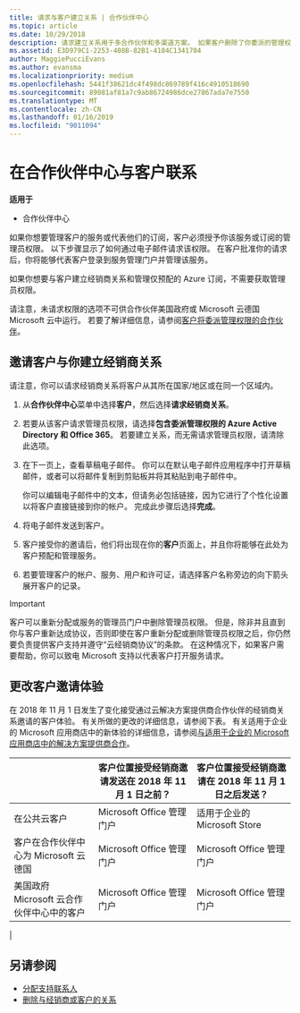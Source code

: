 ```yaml
---
title: 请求与客户建立关系 | 合作伙伴中心
ms.topic: article
ms.date: 10/29/2018
description: 请求建立关系用于多合作伙伴和多渠道方案。 如果客户删除了你委派的管理权限，并且你需要恢复它们才可以提供预配或支持，请求建立关系也十分有用。
ms.assetid: E3D979C1-2253-408B-82B1-4104C1341704
author: MaggiePucciEvans
ms.author: evansma
ms.localizationpriority: medium
ms.openlocfilehash: 5441f38621dc4f498dc869789f416c4910518690
ms.sourcegitcommit: 89081af81a7c9ab86724986dce27867ada7e7550
ms.translationtype: MT
ms.contentlocale: zh-CN
ms.lasthandoff: 01/16/2019
ms.locfileid: "9011094"
---
```

# <a name="connect-with-customers-in-partner-center"></a>在合作伙伴中心与客户联系

**适用于**

-  合作伙伴中心

如果你想要管理客户的服务或代表他们的订阅，客户必须授予你该服务或订阅的管理员权限。 以下步骤显示了如何通过电子邮件请求该权限。 在客户批准你的请求后，你将能够代表客户登录到服务管理门户并管理该服务。

如果你想要与客户建立经销商关系和管理仅预配的 Azure 订阅，不需要获取管理员权限。

请注意，未请求权限的选项不可供合作伙伴美国政府或 Microsoft 云德国 Microsoft 云中运行。 若要了解详细信息，请参阅[客户将委派管理权限的合作伙伴](https://docs.microsoft.com/en-us/partner-center/customers_revoke_admin_privileges)。


## <a name="invite-a-customer-to-establish-a-reseller-relationship-with-you"></a>邀请客户与你建立经销商关系

请注意，你可以请求经销商关系将客户从其所在国家/地区或在同一个区域内。

1.  从**合作伙伴中心**菜单中选择**客户**，然后选择**请求经销商关系**。

2.  若要从该客户请求管理员权限，请选择**包含委派管理权限的 Azure Active Directory 和 Office 365**。 若要建立关系，而无需请求管理员权限，请清除此选项。 

3.  在下一页上，查看草稿电子邮件。 你可以在默认电子邮件应用程序中打开草稿邮件，或者可以将邮件复制到剪贴板并将其粘贴到电子邮件中。 

    你可以编辑电子邮件中的文本，但请务必包括链接，因为它进行了个性化设置以将客户直接链接到你的帐户。 完成此步骤后选择**完成**。

3.  将电子邮件发送到客户。

5.  客户接受你的邀请后，他们将出现在你的**客户**页面上，并且你将能够在此处为客户预配和管理服务。

 
6.  若要管理客户的帐户、服务、用户和许可证，请选择客户名称旁边的向下箭头展开客户的记录。


> [!IMPORTANT]  
> 客户可以重新分配或服务的管理员门户中删除管理员权限。 但是，除非并且直到你与客户重新达成协议，否则即使在客户重新分配或删除管理员权限之后，你仍然要负责提供客户支持并遵守“云经销商协议”的条款。 在这种情况下，如果客户需要帮助，你可以致电 Microsoft 支持以代表客户打开服务请求。

## <a name="changes-to-the-customer-invitation-experience"></a>更改客户邀请体验

在 2018 年 11 月 1 日发生了变化接受通过云解决方案提供商合作伙伴的经销商关系邀请的客户体验。 有关所做的更改的详细信息，请参阅下表。 有关适用于企业的 Microsoft 应用商店中的新体验的详细信息，请参阅[与适用于企业的 Microsoft 应用商店中的解决方案提供商合作](https://docs.microsoft.com/en-us/microsoft-store/work-with-partner-microsoft-store-business)。

|  | 客户位置接受经销商邀请发送在 2018 年 11 月 1 日之前？ | 客户位置接受经销商邀请在 2018 年 11 月 1 日之后发送？ |
|---------|---------|---------
| 在公共云客户 | Microsoft Office 管理门户 | 适用于企业的 Microsoft Store |
| 客户在合作伙伴中心为 Microsoft 云德国 | Microsoft Office 管理门户 | Microsoft Office 管理门户 |
| 美国政府 Microsoft 云合作伙伴中心中的客户 | Microsoft Office 管理门户 | Microsoft Office 管理门户 |
|

## <a name="see-also"></a>另请参阅

- [分配支持联系人](assign-support-contacts.md)
- [删除与经销商或客户的关系](remove-a-relationship.md)